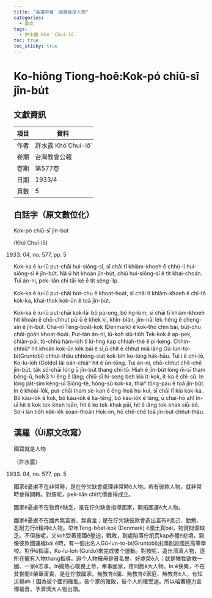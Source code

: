 ```yaml
---
title: "高雄中會：國寶就是人物"
categories:
  - 散文
tags:
  - 許水露 Khó͘ Chuí-lō͘
toc: true
toc_sticky: true
---
```


# Ko-hiông Tiong-hoē:Kok-pó chiū-sī jîn-bu̍t

## 文獻資訊

| 項目 | 資料 |
|---|---|
| 作者 | 許水露 Khó͘ Chuí-lō͘ |
| 卷期 | 台灣教會公報 |
| 卷期 | 第577卷 |
| 日期 | 1933/4 |
| 頁數 | 5 |

## 白話字（原文數位化）

Kok-pó chiū-sī jîn-bu̍t

(Khó͘ Chuí-lō͘)

1933. 04, no. 577, pp. 5

Kok-ka ê iu-lū put-chāi hui-siông-sî, sī chāi tī khiàm-khoeh ē chhú-lí hui-siông-sî ê jîn-bu̍t. Nā ū hit khoán jîn-bu̍t, chiū hui-siông-sî ē tit khai-choán. Tuì án-ni, pek-liân chi tāi-kè ē tit sêng-li̍p.

Kok-ka ê iu-lū put-chāi bu̍t-chu ê khoat-hoa̍t, sī chāi tī khiàm-khoeh ē chí-tō kok-ka, khai-thok kok-ūn ê toā jîn-bu̍t.

Kok-ka ê iu-lū put-chāi kok-lāi bô pù-ong, bô n̂g-kim; sī chāi tī khiàm-khoeh hit khoán ē chō-chhut pù-ū ê khek kí, khîn-bián, jím-nāi le̍k-hêng ê cheng-sîn ê jîn-bu̍t. Chá-nî Teng-boa̍t-kok (Denmark) ê kok-thó͘ chin bái, bu̍t-chu châi-goân khoat-hoa̍t. Put-tàn án-ni, iū-koh siū-tio̍h Tek-kok ê ap-pek, chiàn-pāi, tò-chhù hām-lo̍h tī ki-hng kap chhiah-thé ê pi-kéng. Chhin-chhiūⁿ hit khoán kok-ūn ke̍k bái ê sî,ū chi̍t ê chhut miâ lâng Gû-lun-to-bí(Gruntobi) chhut-thâu chhòng-siat kok-bîn ko-téng ha̍k-hāu. Tuì i ê chí-tō, Ko-lu-loh (Goldo) lâi oân-chiâⁿ hit ê ūn-tōng. Tuì án-ni, chō-chhut chē-chē jîn-bu̍t, ta̍k só͘-chāi lóng ū jîn-bu̍t thang chí-tō. Hiah ê jîn-bu̍t lóng m̄-sī tham bêng-ū, ho͘N3 hi êng ê lâng; chiū-sī hi-seng beh kiù it-kok, it-ka ê chì-sū. In lóng jia̍t-sim kèng-uì Siōng-tè, hōng-sū kok-ka, thiàⁿ tông-pau ê toā jîn-bu̍t. In ê khoài-lo̍k, put-chāi tham sè-kan ê êng-hoâ hù-kuì, sī chāi tī kiù kok-ka. Bô kàu-io̍k ê kok, bô kàu-io̍k ê ka-têng, bô kàu-io̍k ê lâng, ū chai-hō ah! In-uī hit ê kok tek-khah loān, hit ê ke tek-khak pāi, hit ê lâng tek-khak siū-bê. Só͘-í lán tio̍h ke̍k-le̍k soan-thoân Hok-im, hō͘ chē-chē toā jîn-bu̍t chhut-thâu.

## 漢羅（Ùi原文改寫）

國寶就是人物

（許水露）

1933. 04, no. 577, pp. 5

國家ê憂慮不在非常時，是在佇欠缺會處理非常時ê人物。若有彼款人物，就非常時會得開轉。對按呢，pek-liân chi代價會得成立。

國家ê憂慮不在物資ê缺乏，是在佇欠缺會指導國家，開拓國運ê大人物。

國家ê憂慮不在國內無富翁、無黃金；是在佇欠缺彼款會造出富有ê克己、勤勉、忍耐力行ê精神ê人物。早年Teng-bo̍at-kok (Denmark) ê國土真bái，物資財源缺乏。不但按呢，又koh受著德國ê壓迫，戰敗，到處陷落佇飢荒kap赤體ê悲境。親像彼款國運極bái ê時，有一個出名人Gû-lun-to-bí(Gruntobi)出頭創設國民高等學校。對伊ê指導，Ko-lu-loh (Goldo)來完成彼个運動。對按呢，造出濟濟人物，逐所在攏有人物thang指導。遐个人物攏毋是貧名譽、好虛榮ê人；就是犧牲欲救一國、一家ê志事。In攏熱心敬畏上帝，奉事國家，疼同胞ê大人物。In ê快樂，不在貧世間ê榮華富貴，是在佇救國家。無教育ê國、無教育ê家庭、無教育ê人，有知災禍ah！因為彼个國的確亂，彼个家的確敗，彼个人的確受迷。所以咱著極力宣傳福音，予濟濟大人物出頭。
